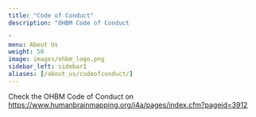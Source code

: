 ```yaml
---
title: "Code of Conduct"
description: "OHBM Code of Conduct

"
menu: About Us
weight: 50
image: images/ohbm_logo.png
sidebar_left: sidebar1
aliases: [/about_us/codeofconduct/]
---
```


Check the OHBM Code of Conduct on https://www.humanbrainmapping.org/i4a/pages/index.cfm?pageid=3912


<!-- ### Title for this edition
Written recap to this edition -->
